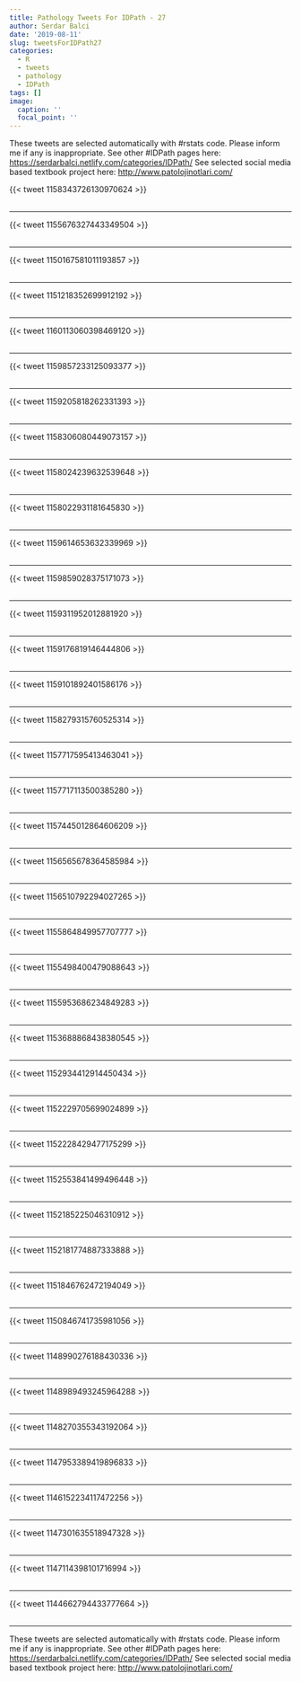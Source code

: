 ```yaml
---
title: Pathology Tweets For IDPath - 27
author: Serdar Balci
date: '2019-08-11'
slug: tweetsForIDPath27
categories:
  - R
  - tweets
  - pathology
  - IDPath
tags: []
image:
  caption: ''
  focal_point: ''
---
```



These tweets are selected automatically with #rstats code. Please inform me if any is inappropriate.
See other #IDPath pages here: https://serdarbalci.netlify.com/categories/IDPath/ 
See selected social media based textbook project here: http://www.patolojinotlari.com/

{{< tweet 1158343726130970624 >}}
<br>
<br>
<hr>
{{< tweet 1155676327443349504 >}}
<br>
<br>
<hr>
{{< tweet 1150167581011193857 >}}
<br>
<br>
<hr>
{{< tweet 1151218352699912192 >}}
<br>
<br>
<hr>
{{< tweet 1160113060398469120 >}}
<br>
<br>
<hr>
{{< tweet 1159857233125093377 >}}
<br>
<br>
<hr>
{{< tweet 1159205818262331393 >}}
<br>
<br>
<hr>
{{< tweet 1158306080449073157 >}}
<br>
<br>
<hr>
{{< tweet 1158024239632539648 >}}
<br>
<br>
<hr>
{{< tweet 1158022931181645830 >}}
<br>
<br>
<hr>
{{< tweet 1159614653632339969 >}}
<br>
<br>
<hr>
{{< tweet 1159859028375171073 >}}
<br>
<br>
<hr>
{{< tweet 1159311952012881920 >}}
<br>
<br>
<hr>
{{< tweet 1159176819146444806 >}}
<br>
<br>
<hr>
{{< tweet 1159101892401586176 >}}
<br>
<br>
<hr>
{{< tweet 1158279315760525314 >}}
<br>
<br>
<hr>
{{< tweet 1157717595413463041 >}}
<br>
<br>
<hr>
{{< tweet 1157717113500385280 >}}
<br>
<br>
<hr>
{{< tweet 1157445012864606209 >}}
<br>
<br>
<hr>
{{< tweet 1156565678364585984 >}}
<br>
<br>
<hr>
{{< tweet 1156510792294027265 >}}
<br>
<br>
<hr>
{{< tweet 1155864849957707777 >}}
<br>
<br>
<hr>
{{< tweet 1155498400479088643 >}}
<br>
<br>
<hr>
{{< tweet 1155953686234849283 >}}
<br>
<br>
<hr>
{{< tweet 1153688868438380545 >}}
<br>
<br>
<hr>
{{< tweet 1152934412914450434 >}}
<br>
<br>
<hr>
{{< tweet 1152229705699024899 >}}
<br>
<br>
<hr>
{{< tweet 1152228429477175299 >}}
<br>
<br>
<hr>
{{< tweet 1152553841499496448 >}}
<br>
<br>
<hr>
{{< tweet 1152185225046310912 >}}
<br>
<br>
<hr>
{{< tweet 1152181774887333888 >}}
<br>
<br>
<hr>
{{< tweet 1151846762472194049 >}}
<br>
<br>
<hr>
{{< tweet 1150846741735981056 >}}
<br>
<br>
<hr>
{{< tweet 1148990276188430336 >}}
<br>
<br>
<hr>
{{< tweet 1148989493245964288 >}}
<br>
<br>
<hr>
{{< tweet 1148270355343192064 >}}
<br>
<br>
<hr>
{{< tweet 1147953389419896833 >}}
<br>
<br>
<hr>
{{< tweet 1146152234117472256 >}}
<br>
<br>
<hr>
{{< tweet 1147301635518947328 >}}
<br>
<br>
<hr>
{{< tweet 1147114398101716994 >}}
<br>
<br>
<hr>
{{< tweet 1144662794433777664 >}}
<br>
<br>
<hr>


These tweets are selected automatically with #rstats code. Please inform me if any is inappropriate.
See other #IDPath pages here: https://serdarbalci.netlify.com/categories/IDPath/ 
See selected social media based textbook project here: http://www.patolojinotlari.com/

